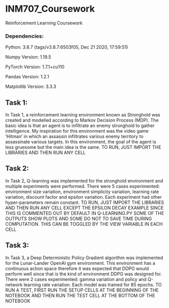 # INM707_Coursework
 Reinforcement Learning Coursework

### Dependencies:

Python: 3.8.7 (tags/v3.8.7:6503f05, Dec 21 2020, 17:59:51)

Numpy Version: 1.19.5

PyTorch Version: 1.7.1+cu110

Pandas Version: 1.2.1

Matplotlib Version: 3.3.3

## Task 1: 

In Task 1, a reinforcement learning environment known as Stronghold was created and modelled according to Markov Decision Process (MDP). The basic idea is that an agent is to infiltrate an enemy stronghold to gather intelligence. My inspiration for this environment was the video game ‘Hitman’ in which an assassin infiltrates various enemy territory to assassinate various targets. In this environment, the goal of the agent is less gruesome but the main idea is the same. 
TO RUN, JUST IMPORT THE LIBRARIES AND THEN RUN ANY CELL 

## Task 2:
In Task 2, Q-learning was implemented for the stronghold environment and multiple experiments were performed. There were 5 cases experimented: environment size variation, environment simplicity variation, learning rate variation, discount factor and epsilon variation. Each experiment had other hyper-parameters remain constant.
TO RUN, JUST IMPORT THE LIBRARIES AND THEN RUN ANY CELL EXCEPT THE EPSILON DECAY EXAMPLE SINCE THIS IS COMMENTED OUT BY DEFAULT IN Q-LEARNING.PY 
SOME OF THE OUTPUTS SHOW PLOTS AND SOME DO NOT TO SAVE TIME DURING COMPUTATION. THIS CAN BE TOGGLED BY THE VIEW VARIABLE IN EACH CELL 

## Task 3:

In Task 3, a Deep Deterministic Policy Gradient algorithm was implemented for the Lunar-Lander OpenAI gym environment. This environment has a continuous action space therefore it was expected that DDPG would perform well since that is the kind of environment DDPG was designed for. There were 2 cases experimented: gamma variation and policy and Q-network learning rate variation. Each model was trained for 85 epochs.
TO RUN A TEST, FIRST RUN THE SETUP CELLS AT THE BEGINNING OF THE NOTEBOOK AND THEN RUN THE TEST CELL AT THE BOTTOM OF THE NOTEBOOK
